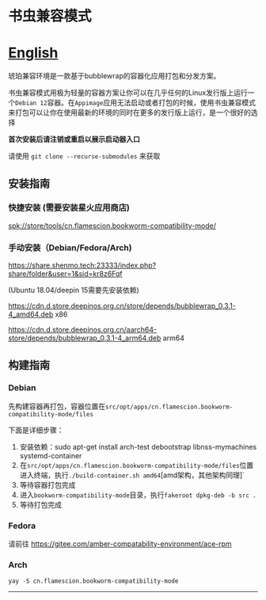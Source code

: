 # 书虫兼容模式

# [English](README.md)


琥珀兼容环境是一款基于bubblewrap的容器化应用打包和分发方案。

书虫兼容模式用极为轻量的容器方案让你可以在几乎任何的Linux发行版上运行一个`Debian 12`容器。在`Appimage`应用无法启动或者打包的时候，使用书虫兼容模式来打包可以让你在使用最新的环境的同时在更多的发行版上运行，是一个很好的选择

 **首次安装后请注销或重启以展示启动器入口** 

请使用 `git clone --recurse-submodules` 来获取

## 安装指南

### 快捷安装 (需要安装星火应用商店)

[spk://store/tools/cn.flamescion.bookworm-compatibility-mode/](https://spark-store-project.gitee.io/spk-resolv/?spk=spk://store/tools/cn.flamescion.bookworm-compatibility-mode/)

### 手动安装（Debian/Fedora/Arch)

https://share.shenmo.tech:23333/index.php?share/folder&user=1&sid=kr8z6Fqf

(Ubuntu 18.04/deepin 15需要先安装依赖)

https://cdn.d.store.deepinos.org.cn/store/depends/bubblewrap_0.3.1-4_amd64.deb   x86

https://cdn.d.store.deepinos.org.cn/aarch64-store/depends/bubblewrap_0.3.1-4_arm64.deb arm64

## 构建指南

### Debian

先构建容器再打包，容器位置在`src/opt/apps/cn.flamescion.bookworm-compatibility-mode/files`

下面是详细步骤：

1. 安装依赖：sudo apt-get install arch-test debootstrap libnss-mymachines systemd-container
2. 在`src/opt/apps/cn.flamescion.bookworm-compatibility-mode/files`位置进入终端，执行`./build-container.sh amd64`[amd架构，其他架构同理]`
3. 等待容器打包完成
4. 进入`bookworm-compatibility-mode`目录，执行`fakeroot dpkg-deb -b src .`
5. 等待打包完成

### Fedora

请前往 https://gitee.com/amber-compatability-environment/ace-rpm

### Arch

`yay -S cn.flamescion.bookworm-compatibility-mode`

---